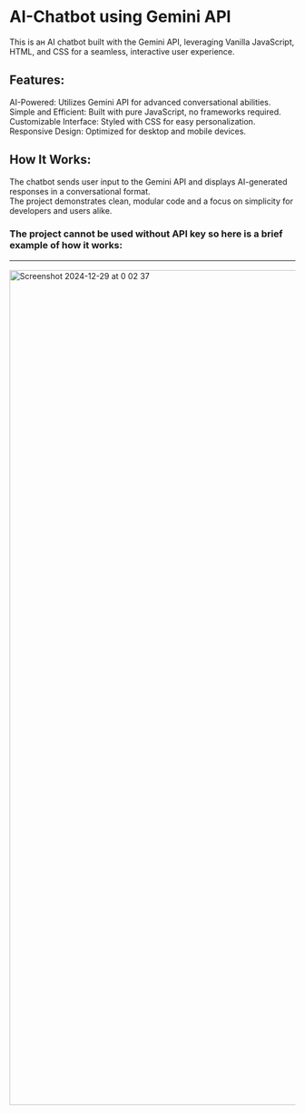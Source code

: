 # AI-Chatbot using Gemini API
This is aн AI chatbot built with the Gemini API, leveraging Vanilla JavaScript, HTML, and CSS for a seamless, interactive user experience.

## Features:
AI-Powered: Utilizes Gemini API for advanced conversational abilities.<br>
Simple and Efficient: Built with pure JavaScript, no frameworks required.<br>
Customizable Interface: Styled with CSS for easy personalization.<br>
Responsive Design: Optimized for desktop and mobile devices.

## How It Works:
The chatbot sends user input to the Gemini API and displays AI-generated responses in a conversational format.<br>
The project demonstrates clean, modular code and a focus on simplicity for developers and users alike.

### The project cannot be used without API key so here is a brief example of how it works:<hr>
<img width="1469" alt="Screenshot 2024-12-29 at 0 02 37" src="https://github.com/user-attachments/assets/e8f4afbd-7f25-4a98-b197-c67ce4969804" />
